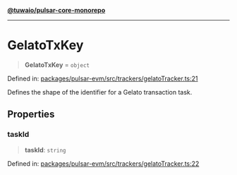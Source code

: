 [**@tuwaio/pulsar-core-monorepo**](../../../README.md)

***

# GelatoTxKey

> **GelatoTxKey** = `object`

Defined in: [packages/pulsar-evm/src/trackers/gelatoTracker.ts:21](https://github.com/TuwaIO/pulsar-core/blob/720ae68e888aeb5b19c59753a144a246fe05cc4c/packages/pulsar-evm/src/trackers/gelatoTracker.ts#L21)

Defines the shape of the identifier for a Gelato transaction task.

## Properties

### taskId

> **taskId**: `string`

Defined in: [packages/pulsar-evm/src/trackers/gelatoTracker.ts:22](https://github.com/TuwaIO/pulsar-core/blob/720ae68e888aeb5b19c59753a144a246fe05cc4c/packages/pulsar-evm/src/trackers/gelatoTracker.ts#L22)
